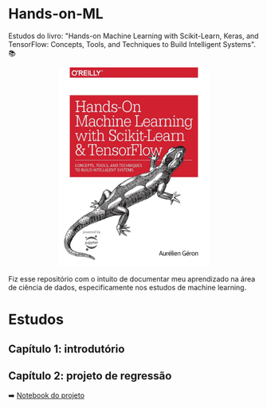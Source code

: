 # Hands-on-ML
Estudos do livro: "Hands-on Machine Learning with Scikit-Learn, Keras, and TensorFlow: Concepts, Tools, and Techniques to Build Intelligent Systems". 📚
  

<div align="center">

<img src="img/book.jpg" width="300" height="400">

</div>


Fiz esse repositório com o intuito de documentar meu aprendizado na área de ciência de dados, especificamente nos estudos de machine learning.


# Estudos

## Capítulo 1: introdutório

## Capítulo 2: projeto de regressão
➡️ [Notebook do projeto](https://github.com/ageron/handson-ml2/blob/master/02_end_to_end_machine_learning_project.ipynb)